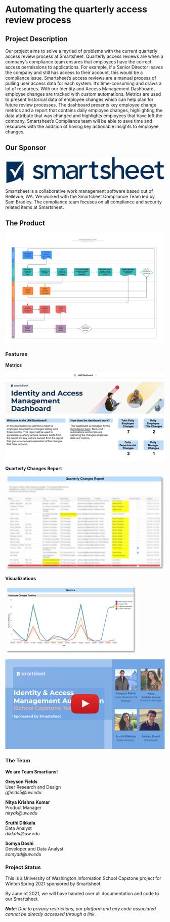 # Automating the quarterly access review process



## Project Description
Our project aims to solve a myriad of problems with the current quarterly access review process at Smartsheet. Quarterly access reviews are when a company’s compliance team ensures that employees have the correct access permissions to applications. For example, if a Senior Director leaves the company and still has access to their account, this would be a compliance issue. Smartsheet’s access reviews are a manual process of pulling user access data for each system. It’s time-consuming and draws a lot of resources. With our Identity and Access Management Dashboard, employee changes are tracked with custom automations. Metrics are used to present historical data of employee changes which can help plan for future review processes. The dashboard presents key employee change metrics and a report that contains daily employee changes, highlighting the data attribute that was changed and highlights employees that have left the company. Smartsheet’s Compliance team will be able to save time and resources with the addition of having key actionable insights to employee changes.

## Our Sponsor
![Smartsheet Logo](/img/sponsor_logo.png)

Smartsheet is a collaborative work management software based out of Bellevue, WA. We worked with the Smartsheet Compliance Team led by Sam Bradley. The compliance team focuses on all compliance and security related items at Smartsheet.

## The Product
![IAM flow diagram](/img/flow.png)

### Features
**Metrics**

![Feature 1 dashboard and general metrics](/img/features/feature1.png)

**Quarterly Changes Report**

![Feature 2 quarterly changes report](/img/features/feature2.png)

**Visualizations**

![Feature 3 metrics and visualizations](/img/features/feature3.png)

[![](/img/video.png)](https://www.youtube.com/watch?v=cZBiMXqOF88)

### The Team
**We are Team Smartians!**

**Greyson Fields** \
User Research and Design \
 _gfields5@uw.edu_

**Nitya Krishna Kumar** \
Product Manager \
_nityak@uw.edu_

**Sruthi Dikkala** \
Data Analyst \
_dikkala@uw.edu_

**Somya Doshi** \
Developer and Data Analyst \
_somyad@uw.edu_

### Project Status
This is a University of Washington Information School Capstone project for Winter/Spring 2021 sponsored by Smartsheet.

By June of 2021, we will have handed over all documentation and code to our Smartsheet.

_**Note**: Due to privacy restrictions, our platform and any code associated cannot be directly accessed through a link._
